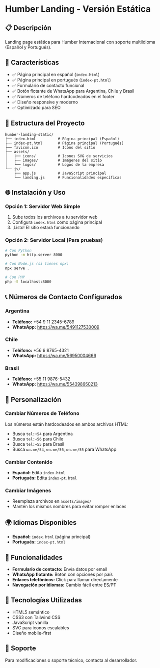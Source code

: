 # Humber Landing - Versión Estática

## 📋 Descripción
Landing page estática para Humber Internacional con soporte multiidioma (Español y Portugués).

## 🚀 Características
- ✅ Página principal en español (`index.html`)
- ✅ Página principal en portugués (`index-pt.html`)
- ✅ Formulario de contacto funcional
- ✅ Botón flotante de WhatsApp para Argentina, Chile y Brasil
- ✅ Números de teléfono hardcodeados en el footer
- ✅ Diseño responsive y moderno
- ✅ Optimizado para SEO

## 📁 Estructura del Proyecto
```
humber-landing-static/
├── index.html          # Página principal (Español)
├── index-pt.html       # Página principal (Portugués)
├── favicon.ico         # Icono del sitio
├── assets/
│   ├── icons/          # Iconos SVG de servicios
│   ├── images/         # Imágenes del sitio
│   └── logos/          # Logos de la empresa
└── js/
    ├── app.js          # JavaScript principal
    └── landing.js      # Funcionalidades específicas
```

## 🌐 Instalación y Uso

### Opción 1: Servidor Web Simple
1. Sube todos los archivos a tu servidor web
2. Configura `index.html` como página principal
3. ¡Listo! El sitio estará funcionando

### Opción 2: Servidor Local (Para pruebas)
```bash
# Con Python
python -m http.server 8000

# Con Node.js (si tienes npx)
npx serve .

# Con PHP
php -S localhost:8000
```

## 📞 Números de Contacto Configurados

### Argentina
- **Teléfono:** +54 9 11 2345-6789
- **WhatsApp:** https://wa.me/5491127530009

### Chile  
- **Teléfono:** +56 9 8765-4321
- **WhatsApp:** https://wa.me/56950004666

### Brasil
- **Teléfono:** +55 11 9876-5432
- **WhatsApp:** https://wa.me/554398650213

## 🔧 Personalización

### Cambiar Números de Teléfono
Los números están hardcodeados en ambos archivos HTML:
- Busca `tel:+54` para Argentina
- Busca `tel:+56` para Chile  
- Busca `tel:+55` para Brasil
- Busca `wa.me/54`, `wa.me/56`, `wa.me/55` para WhatsApp

### Cambiar Contenido
- **Español:** Edita `index.html`
- **Portugués:** Edita `index-pt.html`

### Cambiar Imágenes
- Reemplaza archivos en `assets/images/`
- Mantén los mismos nombres para evitar romper enlaces

## 🌍 Idiomas Disponibles
- **Español:** `index.html` (página principal)
- **Portugués:** `index-pt.html`

## 📱 Funcionalidades
- **Formulario de contacto:** Envía datos por email
- **WhatsApp flotante:** Botón con opciones por país
- **Enlaces telefónicos:** Click para llamar directamente
- **Navegación por idiomas:** Cambio fácil entre ES/PT

## 🎨 Tecnologías Utilizadas
- HTML5 semántico
- CSS3 con Tailwind CSS
- JavaScript vanilla
- SVG para iconos escalables
- Diseño mobile-first

## 📧 Soporte
Para modificaciones o soporte técnico, contacta al desarrollador.